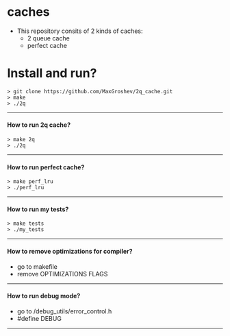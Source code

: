 # caches
- This repository consits of 2 kinds of caches:
    - 2 queue cache
    - perfect cache


# Install and run?
```
> git clone https://github.com/MaxGroshev/2q_cache.git
> make
> ./2q
```
---

#### How to run 2q cache?
```
> make 2q
> ./2q
```
---

#### How to run perfect cache?
```
> make perf_lru
> ./perf_lru
```
---

#### How to run my tests?
```
> make tests
> ./my_tests
```
---

#### How to remove optimizations for compiler?
- go to makefile
- remove OPTIMIZATIONS FLAGS

---

#### How to run debug mode?
- go to /debug_utils/error_control.h
- #define DEBUG


---

